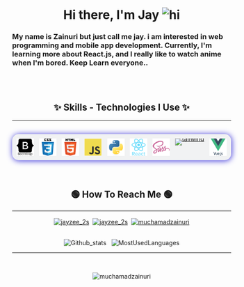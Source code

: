 <h1 align="center"> Hi there, I'm Jay <img src="https://user-images.githubusercontent.com/1303154/88677602-1635ba80-d120-11ea-84d8-d263ba5fc3c0.gif" width="28px" alt="hi"></h1>
<h3> My name is Zainuri but just call me jay. i am interested in web programming and mobile app development. Currently, I'm learning more about React.js, and I really like to watch anime when I'm bored. Keep Learn everyone..</h3>
</br>
</br>
<h2 align="center">✨ Skills - Technologies I Use ✨</h2>
<hr> 
</br>
<div style="display:flex; justify-content: space-between;background-color: #f1f2f3 ;padding: 10px;border-radius: 15px;line-height: 1px;box-shadow: 1px 1px 10pt #362FD9;"> <a href="https://getbootstrap.com" target="_blank" rel="noreferrer"> <img src="https://raw.githubusercontent.com/devicons/devicon/master/icons/bootstrap/bootstrap-plain-wordmark.svg" alt="bootstrap" width="40" height="40"/> </a> <a href="https://www.w3schools.com/css/" target="_blank" rel="noreferrer"> <img src="https://raw.githubusercontent.com/devicons/devicon/master/icons/css3/css3-original-wordmark.svg" alt="css3" width="40" height="40"/> </a> <a href="https://www.w3.org/html/" target="_blank" rel="noreferrer"> <img src="https://raw.githubusercontent.com/devicons/devicon/master/icons/html5/html5-original-wordmark.svg" alt="html5" width="40" height="40"/> </a> <a href="https://developer.mozilla.org/en-US/docs/Web/JavaScript" target="_blank" rel="noreferrer"> <img src="https://raw.githubusercontent.com/devicons/devicon/master/icons/javascript/javascript-original.svg" alt="javascript" width="40" height="40"/> </a> <a href="https://www.python.org" target="_blank" rel="noreferrer"> <img src="https://raw.githubusercontent.com/devicons/devicon/master/icons/python/python-original.svg" alt="python" width="40" height="40"/> </a> <a href="https://reactjs.org/" target="_blank" rel="noreferrer"> <img src="https://raw.githubusercontent.com/devicons/devicon/master/icons/react/react-original-wordmark.svg" alt="react" width="40" height="40"/> </a> <a href="https://sass-lang.com" target="_blank" rel="noreferrer"> <img src="https://raw.githubusercontent.com/devicons/devicon/master/icons/sass/sass-original.svg" alt="sass" width="40" height="40"/> </a> <a href="https://tailwindcss.com/" target="_blank" rel="noreferrer"> <img src="https://www.vectorlogo.zone/logos/tailwindcss/tailwindcss-icon.svg" alt="tailwind" width="40" height="40"/> </a> <a href="https://vuejs.org/" target="_blank" rel="noreferrer"> <img src="https://raw.githubusercontent.com/devicons/devicon/master/icons/vuejs/vuejs-original-wordmark.svg" alt="vuejs" width="40" height="40"/></a> </div>
</br>
</br>
<h2 align="center">🟢 How To Reach Me 🟢</h2>
<hr>
<p align="center">
<a href="https://instagram.com/jayzee_2s" target="blank"><img align="center" src="https://cdn-icons-png.flaticon.com/512/1409/1409946.png" alt="jayzee_2s" height="40" width="38" /></a>&nbsp;
<a href="mailto:dennis.walangadi@gmail.com" target="blank"><img align="center" src="https://cdn-icons-png.flaticon.com/512/732/732200.png" alt="jayzee_2s" height="48" width="38" /></a>&nbsp;
<a href="https://linkedin.com/in/muchamadzainuri" target="blank"><img align="center" src="https://cdn-icons-png.flaticon.com/512/3536/3536505.png" alt="muchamadzainuri" height="40" width="40" /></a>


</p>
</br>
<div align="center">
    <img src="https://github-readme-stats.vercel.app/api?username=muchamadzainuri&show_icons=true&bg_color=DEG,050872,070335&theme=react&line_height=25" alt="Github_stats"/>
&nbsp;
    <img src="https://github-readme-stats.vercel.app/api/top-langs?username=muchamadzainuri&theme=react&show_icons=true&bg_color=DEG,070335,050872&layout=compact&title_color=ffffff" alt="MostUsedLanguages" />
</div>
<hr>
</br>
<p align="center"> <img src="https://komarev.com/ghpvc/?username=muchamadzainuri&label=Profile%20views&color=0e75b6&style=flat" alt="muchamadzainuri" /> </p>
<!---
MuchamadZainuri/MuchamadZainuri is a ✨ special ✨ repository because its `README.md` (this file) appears on your GitHub profile.
You can click the Preview link to take a look at your changes.
--->
